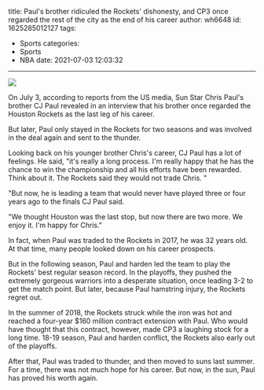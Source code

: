 title: Paul's brother ridiculed the Rockets' dishonesty, and CP3 once regarded the rest of the city as the end of his career
author: wh6648
id: 1625285012127
tags: 
- Sports
categories: 
- Sports
- NBA
date: 2021-07-03 12:03:32
---
![](https://p2.itc.cn/q_70/images01/20210703/cf261e7dc0b14b74993e13e6d0ecae67.jpeg)


On July 3, according to reports from the US media, Sun Star Chris Paul's brother CJ Paul revealed in an interview that his brother once regarded the Houston Rockets as the last leg of his career.

But later, Paul only stayed in the Rockets for two seasons and was involved in the deal again and sent to the thunder.

Looking back on his younger brother Chris's career, CJ Paul has a lot of feelings. He said, "it's really a long process. I'm really happy that he has the chance to win the championship and all his efforts have been rewarded. Think about it. The Rockets said they would not trade Chris. "

"But now, he is leading a team that would never have played three or four years ago to the finals CJ Paul said.

"We thought Houston was the last stop, but now there are two more. We enjoy it. I'm happy for Chris."

In fact, when Paul was traded to the Rockets in 2017, he was 32 years old. At that time, many people looked down on his career prospects.

But in the following season, Paul and harden led the team to play the Rockets' best regular season record. In the playoffs, they pushed the extremely gorgeous warriors into a desperate situation, once leading 3-2 to get the match point. But later, because Paul hamstring injury, the Rockets regret out.

In the summer of 2018, the Rockets struck while the iron was hot and reached a four-year $160 million contract extension with Paul. Who would have thought that this contract, however, made CP3 a laughing stock for a long time. 18-19 season, Paul and harden conflict, the Rockets also early out of the playoffs.

After that, Paul was traded to thunder, and then moved to suns last summer. For a time, there was not much hope for his career. But now, in the sun, Paul has proved his worth again.

